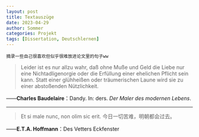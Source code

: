 ```yaml
---
layout: post
title: Textauszüge
date: 2023-04-29
author: Sommer
categories: Projekt
tags: [Dissertation, Deutschlernen]
---
```


`摘录一些自己很喜欢但似乎很难放进论文里的句子ww`

> Leider ist es nur allzu wahr, daß ohne Muße und Geld die Liebe nur eine Nichtadligenorgie oder die Erfüllung einer ehelichen Pflicht sein kann. Statt einer glühheißen oder träumerischen Laune wird sie zu einer abstoßenden Nützlichkeit.

——**Charles Baudelaire**：Dandy. In: ders. *Der Maler des modernen Lebens*. 

---

> Et si male nunc, non olim sic erit.
> 今日一切苦难，明朝都会过去。

——**E.T.A. Hoffmann**：Des Vetters Eckfenster

